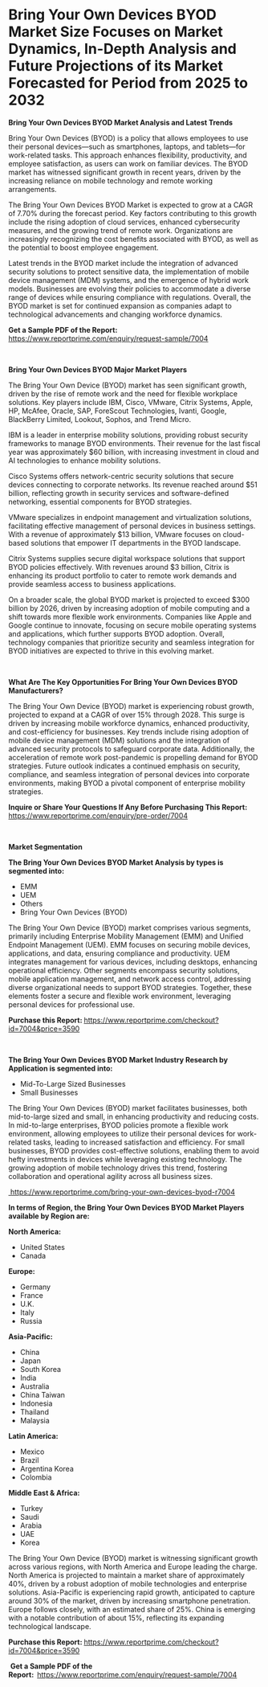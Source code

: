 <p><h1>Bring Your Own Devices BYOD Market Size Focuses on Market Dynamics, In-Depth Analysis and Future Projections of its Market Forecasted for Period from 2025 to 2032</h1></p><p><strong>Bring Your Own Devices BYOD Market Analysis and Latest Trends</strong></p>
<p><p>Bring Your Own Devices (BYOD) is a policy that allows employees to use their personal devices—such as smartphones, laptops, and tablets—for work-related tasks. This approach enhances flexibility, productivity, and employee satisfaction, as users can work on familiar devices. The BYOD market has witnessed significant growth in recent years, driven by the increasing reliance on mobile technology and remote working arrangements.</p><p>The Bring Your Own Devices BYOD Market is expected to grow at a CAGR of 7.70% during the forecast period. Key factors contributing to this growth include the rising adoption of cloud services, enhanced cybersecurity measures, and the growing trend of remote work. Organizations are increasingly recognizing the cost benefits associated with BYOD, as well as the potential to boost employee engagement.</p><p>Latest trends in the BYOD market include the integration of advanced security solutions to protect sensitive data, the implementation of mobile device management (MDM) systems, and the emergence of hybrid work models. Businesses are evolving their policies to accommodate a diverse range of devices while ensuring compliance with regulations. Overall, the BYOD market is set for continued expansion as companies adapt to technological advancements and changing workforce dynamics.</p></p>
<p><strong>Get a Sample PDF of the Report:&nbsp;</strong> <a href="https://www.reportprime.com/enquiry/request-sample/7004?utm_campaign=4559&utm_medium=2&utm_source=Github&utm_content=ia&utm_term=17052025&utm_id=bring-your-own-devices-byod">https://www.reportprime.com/enquiry/request-sample/7004</a></p>
<p>&nbsp;</p>
<p><strong>Bring Your Own Devices BYOD Major Market Players</strong></p>
<p><p>The Bring Your Own Device (BYOD) market has seen significant growth, driven by the rise of remote work and the need for flexible workplace solutions. Key players include IBM, Cisco, VMware, Citrix Systems, Apple, HP, McAfee, Oracle, SAP, ForeScout Technologies, Ivanti, Google, BlackBerry Limited, Lookout, Sophos, and Trend Micro.</p><p>IBM is a leader in enterprise mobility solutions, providing robust security frameworks to manage BYOD environments. Their revenue for the last fiscal year was approximately $60 billion, with increasing investment in cloud and AI technologies to enhance mobility solutions.</p><p>Cisco Systems offers network-centric security solutions that secure devices connecting to corporate networks. Its revenue reached around $51 billion, reflecting growth in security services and software-defined networking, essential components for BYOD strategies.</p><p>VMware specializes in endpoint management and virtualization solutions, facilitating effective management of personal devices in business settings. With a revenue of approximately $13 billion, VMware focuses on cloud-based solutions that empower IT departments in the BYOD landscape.</p><p>Citrix Systems supplies secure digital workspace solutions that support BYOD policies effectively. With revenues around $3 billion, Citrix is enhancing its product portfolio to cater to remote work demands and provide seamless access to business applications.</p><p>On a broader scale, the global BYOD market is projected to exceed $300 billion by 2026, driven by increasing adoption of mobile computing and a shift towards more flexible work environments. Companies like Apple and Google continue to innovate, focusing on secure mobile operating systems and applications, which further supports BYOD adoption. Overall, technology companies that prioritize security and seamless integration for BYOD initiatives are expected to thrive in this evolving market.</p></p>
<p>&nbsp;</p>
<p><strong>What Are The Key Opportunities For Bring Your Own Devices BYOD Manufacturers?</strong></p>
<p><p>The Bring Your Own Device (BYOD) market is experiencing robust growth, projected to expand at a CAGR of over 15% through 2028. This surge is driven by increasing mobile workforce dynamics, enhanced productivity, and cost-efficiency for businesses. Key trends include rising adoption of mobile device management (MDM) solutions and the integration of advanced security protocols to safeguard corporate data. Additionally, the acceleration of remote work post-pandemic is propelling demand for BYOD strategies. Future outlook indicates a continued emphasis on security, compliance, and seamless integration of personal devices into corporate environments, making BYOD a pivotal component of enterprise mobility strategies.</p></p>
<p><strong>Inquire or Share Your Questions If Any Before Purchasing This Report:</strong> <a href="https://www.reportprime.com/enquiry/pre-order/7004?utm_campaign=4559&utm_medium=2&utm_source=Github&utm_content=ia&utm_term=17052025&utm_id=bring-your-own-devices-byod">https://www.reportprime.com/enquiry/pre-order/7004</a></p>
<p>&nbsp;</p>
<p><strong>Market Segmentation</strong></p>
<p><strong>The Bring Your Own Devices BYOD Market Analysis by types is segmented into:</strong></p>
<p><ul><li>EMM</li><li>UEM</li><li>Others</li><li>Bring Your Own Devices (BYOD)</li></ul></p>
<p><p>The Bring Your Own Device (BYOD) market comprises various segments, primarily including Enterprise Mobility Management (EMM) and Unified Endpoint Management (UEM). EMM focuses on securing mobile devices, applications, and data, ensuring compliance and productivity. UEM integrates management for various devices, including desktops, enhancing operational efficiency. Other segments encompass security solutions, mobile application management, and network access control, addressing diverse organizational needs to support BYOD strategies. Together, these elements foster a secure and flexible work environment, leveraging personal devices for professional use.</p></p>
<p><strong>Purchase this Report:&nbsp;</strong><a href="https://www.reportprime.com/checkout?id=7004&price=3590&utm_campaign=4559&utm_medium=2&utm_source=Github&utm_content=ia&utm_term=17052025&utm_id=bring-your-own-devices-byod">https://www.reportprime.com/checkout?id=7004&price=3590</a></p>
<p>&nbsp;</p>
<p><strong>The Bring Your Own Devices BYOD Market Industry Research by Application is segmented into:</strong></p>
<p><ul><li>Mid-To-Large Sized Businesses</li><li>Small Businesses</li></ul></p>
<p><p>The Bring Your Own Devices (BYOD) market facilitates businesses, both mid-to-large sized and small, in enhancing productivity and reducing costs. In mid-to-large enterprises, BYOD policies promote a flexible work environment, allowing employees to utilize their personal devices for work-related tasks, leading to increased satisfaction and efficiency. For small businesses, BYOD provides cost-effective solutions, enabling them to avoid hefty investments in devices while leveraging existing technology. The growing adoption of mobile technology drives this trend, fostering collaboration and operational agility across all business sizes.</p></p>
<p><a href="https://www.reportprime.com/bring-your-own-devices-byod-r7004?utm_campaign=4559&utm_medium=2&utm_source=Github&utm_content=ia&utm_term=17052025&utm_id=bring-your-own-devices-byod">&nbsp;https://www.reportprime.com/bring-your-own-devices-byod-r7004</a></p>
<p><strong>In terms of Region, the Bring Your Own Devices BYOD Market Players available by Region are:</strong></p>
<p>
    <p> <strong> North America: </strong>
        <ul>
            <li>United States</li>
            <li>Canada</li>
        </ul>
        </p> 
    <p> <strong> Europe: </strong>
        <ul>
            <li>Germany</li>
            <li>France</li>
            <li>U.K.</li>
            <li>Italy</li>
            <li>Russia</li>
        </ul>
        </p> 
    <p> <strong> Asia-Pacific: </strong>
        <ul>
            <li>China</li>
            <li>Japan</li>
            <li>South Korea</li>
            <li>India</li>
            <li>Australia</li>
            <li>China Taiwan</li>
            <li>Indonesia</li>
            <li>Thailand</li>
            <li>Malaysia</li>
        </ul>
        </p> 
    <p> <strong> Latin America: </strong>
        <ul>
            <li>Mexico</li>
            <li>Brazil</li>
            <li>Argentina Korea</li>
            <li>Colombia</li>
        </ul>
        </p> 
    <p> <strong> Middle East & Africa: </strong>
        <ul>
            <li>Turkey</li>
            <li>Saudi</li>
            <li>Arabia</li>
            <li>UAE</li>
            <li>Korea</li>
        </ul>
    </p>
    </p>
<p><p>The Bring Your Own Device (BYOD) market is witnessing significant growth across various regions, with North America and Europe leading the charge. North America is projected to maintain a market share of approximately 40%, driven by a robust adoption of mobile technologies and enterprise solutions. Asia-Pacific is experiencing rapid growth, anticipated to capture around 30% of the market, driven by increasing smartphone penetration. Europe follows closely, with an estimated share of 25%. China is emerging with a notable contribution of about 15%, reflecting its expanding technological landscape.</p></p>
<p><strong>Purchase this Report: </strong><a href="https://www.reportprime.com/checkout?id=7004&price=3590&utm_campaign=4559&utm_medium=2&utm_source=Github&utm_content=ia&utm_term=17052025&utm_id=bring-your-own-devices-byod">https://www.reportprime.com/checkout?id=7004&price=3590</a></p>
<p>&nbsp;<strong>Get a Sample PDF of the Report:&nbsp;&nbsp;</strong><a href="https://www.reportprime.com/enquiry/request-sample/7004?utm_campaign=4559&utm_medium=2&utm_source=Github&utm_content=ia&utm_term=17052025&utm_id=bring-your-own-devices-byod">https://www.reportprime.com/enquiry/request-sample/7004</a></p>
<p><strong></strong></p>
<p><p></p><p></p><p></p></p>
